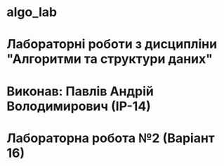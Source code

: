 # algo_lab
# Лабораторні роботи з дисципліни "Алгоритми та структури даних"
# Виконав: Павлів Андрій Володимирович (ІР-14)
# Лабораторна робота №2 (Варіант 16)